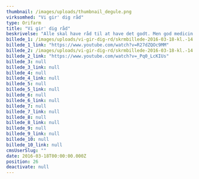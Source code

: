 ```yaml
---
thumbnail: /images/uploads/thumbnail_degule.png
virksomhed: "Vi gir' dig råd"
type: Orifarm
title: "Vi gir' dig råd"
beskrivelse: "Alle skal have råd til at have det godt. Men god medicin til en god pris gør det ikke alene. Ordentlig rådgivning er lige så vigtig, for at forbrugeren kan føle sig tryg – og godt behandlet. Med udgangspunkt i denne indsigt har vi sammen med Orifarm udviklet kommunikationskonceptet ”Vi gir' dig råd”, som på tværs af medier fortæller historien om, at apotekerne og Orifarm i fællesskab giver råd til god medicin såvel som råd til at forebygge og lindre gener i hverdagen. \n\n"
billede_1: /images/uploads/vi-gir-dig-rd/skrmbillede-2016-03-18-kl.-14.21.53.png
billede_1_link: "https://www.youtube.com/watch?v=R27dZQOc9MM"
billede_2: /images/uploads/vi-gir-dig-rd/skrmbillede-2016-03-18-kl.-14.25.07.png
billede_2_link: "https://www.youtube.com/watch?v=_Pq0_LcKIUs"
billede_3: null
billede_3_link: null
billede_4: null
billede_4_link: null
billede_5: null
billede_5_link: null
billede_6: null
billede_6_link: null
billede_7: null
billede_7_link: null
billede_8: null
billede_8_link: null
billede_9: null
billede_9_link: null
billede_10: null
billede_10_link: null
cmsUserSlug: ""
date: 2016-03-18T00:00:00.000Z
position: 26
deactivate: null
---
```


